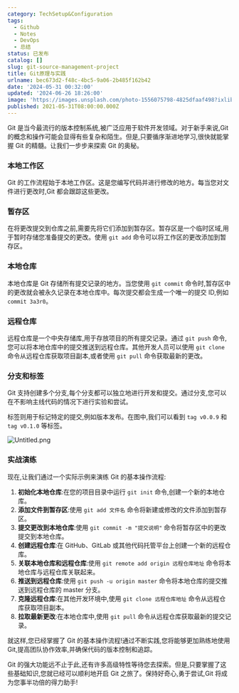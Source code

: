 ```yaml
---
category: TechSetup&Configuration
tags:
  - Github
  - Notes
  - DevOps
  - 总结
status: 已发布
catalog: []
slug: git-source-management-project
title: Git原理与实践
urlname: bec673d2-f48c-4bc5-9a06-2b485f162b42
date: '2024-05-31 00:32:00'
updated: '2024-06-26 18:26:00'
image: 'https://images.unsplash.com/photo-1556075798-4825dfaaf498?ixlib=rb-4.0.3&q=85&fm=jpg&crop=entropy&cs=srgb'
published: 2021-05-31T08:00:00.000Z
---
```


Git 是当今最流行的版本控制系统,被广泛应用于软件开发领域。对于新手来说,Git 的概念和操作可能会显得有些复杂和陌生。但是,只要循序渐进地学习,很快就能掌握 Git 的精髓。让我们一步步来探索 Git 的奥秘。


### 本地工作区


Git 的工作流程始于本地工作区。这是您编写代码并进行修改的地方。每当您对文件进行更改时,Git 都会跟踪这些更改。


### 暂存区


在将更改提交到仓库之前,需要先将它们添加到暂存区。暂存区是一个临时区域,用于暂时存储您准备提交的更改。使用 `git add` 命令可以将工作区的更改添加到暂存区。


### 本地仓库


本地仓库是 Git 存储所有提交记录的地方。当您使用 `git commit` 命令时,暂存区中的更改就会被永久记录在本地仓库中。每次提交都会生成一个唯一的提交 ID,例如 `commit 3a3r0`。


### 远程仓库


远程仓库是一个中央存储库,用于存放项目的所有提交记录。通过 `git push` 命令,您可以将本地仓库中的提交推送到远程仓库。其他开发人员可以使用 `git clone` 命令从远程仓库获取项目副本,或者使用 `git pull` 命令获取最新的更改。


### 分支和标签


Git 支持创建多个分支,每个分支都可以独立地进行开发和提交。通过分支,您可以在不影响主线代码的情况下进行实验和尝试。


标签则用于标记特定的提交,例如版本发布。在图中,我们可以看到 `tag v0.0.9` 和 `tag v0.1.0` 等标签。


![Untitled.png](https://prod-files-secure.s3.us-west-2.amazonaws.com/5d24fe63-e567-4804-86f9-9fdc62e13082/77b77e01-3aab-4add-bdbd-7f489727861d/Untitled.png?X-Amz-Algorithm=AWS4-HMAC-SHA256&X-Amz-Content-Sha256=UNSIGNED-PAYLOAD&X-Amz-Credential=ASIAZI2LB466RBAWNUA2%2F20250301%2Fus-west-2%2Fs3%2Faws4_request&X-Amz-Date=20250301T213225Z&X-Amz-Expires=3600&X-Amz-Security-Token=IQoJb3JpZ2luX2VjEHQaCXVzLXdlc3QtMiJHMEUCIQDTcAhCJ6b4Nrha2ed5WY7W7XY08Sjr%2FU%2FGUT%2F8oQC2GAIgC3A8VvJ8UGpaAVQdP6FvRCrKMK1WBxGrkIegwjT737YqiAQIrf%2F%2F%2F%2F%2F%2F%2F%2F%2F%2FARAAGgw2Mzc0MjMxODM4MDUiDEfs7Bngnv3uCh7RyyrcA0hpxyhV5REx2ZgfPVwXUbWD4uePyS4gu2g3c2YE3c8yqoJLIqu6ZxIJA2%2FzJwpbDkygkMZTPHZi0ho4iYUDhjdsQuaZoZRfvHRdjExeJWVMIJ1bngVx8HCLizvjLpD62RM8IhDKetDX30w%2F3NoyVVsOafhUsbLoixI43bWVeeZfXpF9ND8u4a4fnktzXyCCwZT9bSx31xXzpUlaG%2Fs7a9Rv7zdLDvteeRVvFzfLvtHlGMhXYWO%2BN7K%2BNa7M6rvQkUjDxCn2YmlqKGdgIGwxHNb65pTVSJsbVZE%2FF7jmi0oUj1bxOD2D38TotquGpCN3nRiMmbjab3XCMrr299KrymmZ1k%2FxRxHSBVSLanpytecATEwV%2Bsftx%2BtdXgiZkYcdSSUn5mV79oFUFuI2Y4PfGi%2B51MtPyaupI39xBdrfKFb82nqkdYrspQpydjQnftc1gLVlJdeE0y2LEhPo3YWYCIDu4j0tMxZWmDfV%2FKugD3QwCtR7mbG4wTKA3rFJmiSx%2Fncz7o5tf5kX3zhq4fZ6Af5%2BkNcIOgwv0siR1tfGaXH7vJFn7b9VySlyTg4oWZkw%2FKEJcxGBAkdmQwzc0i%2BsdgBsDxlvC2SjOgtuGIW7YhS5DKcgGpj8mXgG8xuUMIjFjb4GOqUBeNsD1DfgSNy1F8BbFVU7Ib91Hy6ULaIP7lXfVhJHGnmvW68TqHPninKfZRHzV%2FKeLPpPv9B4aRUwtHJkfKAZJ%2BztgSIC1%2BKOEgS7MIx9kywT4Y29CvJUVPhaAIXEWD2mdv8ucNfNzsnIFzz%2BexDm23iSC3aGrOInQEL93D2jw71uC5VgPV%2FQfmIG6BVyt4u7pZk0t3NHQZCYKQfmu9QAXzYZFrPI&X-Amz-Signature=c16477f95bcdf21a982b71ebb6da2fab1e9f6c145fc38711f890ecf43124fdf6&X-Amz-SignedHeaders=host&x-id=GetObject)


### 实战演练


现在,让我们通过一个实际示例来演练 Git 的基本操作流程:

1. **初始化本地仓库**:在您的项目目录中运行 `git init` 命令,创建一个新的本地仓库。
2. **添加文件到暂存区**:使用 `git add 文件名` 命令将新建或修改的文件添加到暂存区。
3. **提交更改到本地仓库**:使用 `git commit -m "提交说明"` 命令将暂存区中的更改提交到本地仓库。
4. **创建远程仓库**:在 GitHub、GitLab 或其他代码托管平台上创建一个新的远程仓库。
5. **关联本地仓库和远程仓库**:使用 `git remote add origin 远程仓库地址` 命令将本地仓库与远程仓库关联起来。
6. **推送到远程仓库**:使用 `git push -u origin master` 命令将本地仓库的提交推送到远程仓库的 master 分支。
7. **克隆远程仓库**:在其他开发环境中,使用 `git clone 远程仓库地址` 命令从远程仓库获取项目副本。
8. **拉取最新更改**:在本地仓库中,使用 `git pull` 命令从远程仓库获取最新的提交记录。

就这样,您已经掌握了 Git 的基本操作流程!通过不断实践,您将能够更加熟练地使用 Git,提高团队协作效率,并确保代码的版本控制和追踪。


Git 的强大功能远不止于此,还有许多高级特性等待您去探索。但是,只要掌握了这些基础知识,您就已经可以顺利地开启 Git 之旅了。保持好奇心,勇于尝试,Git 将成为您事半功倍的得力助手!

